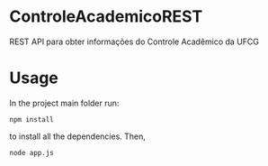 # ControleAcademicoREST
REST API para obter informações do Controle Acadêmico da UFCG

# Usage
In the project main folder run:

    npm install

to install all the dependencies.
Then,

    node app.js
